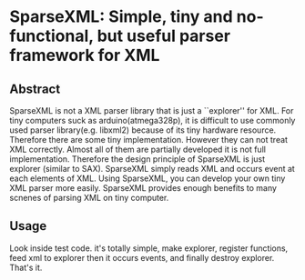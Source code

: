 # SparseXML: Simple, tiny and no-functional, but useful parser framework for XML

## Abstract
SparseXML is not a XML parser library that is just a ``explorer'' for XML. For tiny computers suck as arduino(atmega328p), it is difficult to use commonly used parser library(e.g. libxml2) because of its tiny hardware resource. Therefore there are some tiny implementation. However they can not treat XML correctly. Almost all of them are partially developed it is not full implementation. Therefore the design principle of SparseXML is just explorer (similar to SAX). SparseXML simply reads XML and occurs event at each elements of XML.
Using SparseXML, you can develop your own tiny XML parser more easily. SparseXML provides enough benefits to many scnenes of parsing XML on tiny computer.

## Usage
Look inside test code. it's totally simple, make explorer, register functions, feed xml to explorer then it occurs events, and finally destroy explorer. That's it.
